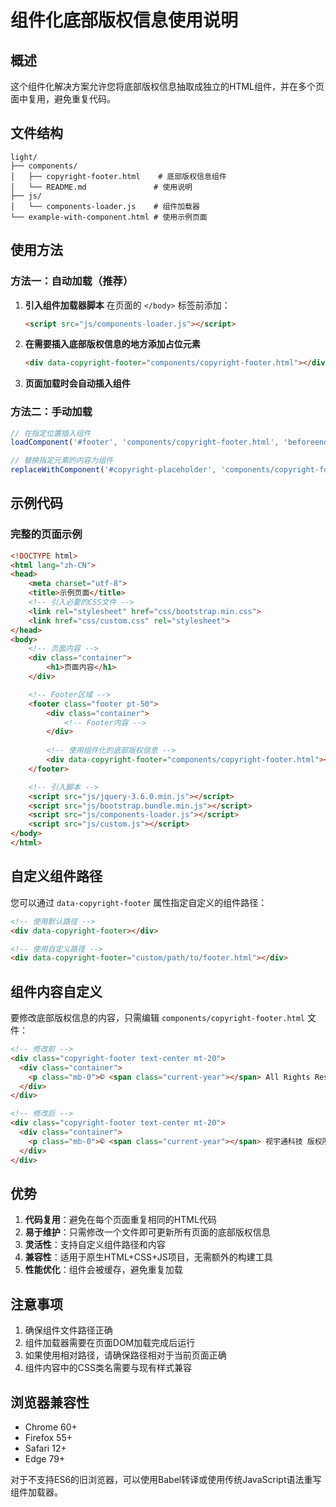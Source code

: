 # 组件化底部版权信息使用说明

## 概述

这个组件化解决方案允许您将底部版权信息抽取成独立的HTML组件，并在多个页面中复用，避免重复代码。

## 文件结构

```
light/
├── components/
│   ├── copyright-footer.html    # 底部版权信息组件
│   └── README.md               # 使用说明
├── js/
│   └── components-loader.js    # 组件加载器
└── example-with-component.html # 使用示例页面
```

## 使用方法

### 方法一：自动加载（推荐）

1. **引入组件加载器脚本**
   在页面的 `</body>` 标签前添加：
   ```html
   <script src="js/components-loader.js"></script>
   ```

2. **在需要插入底部版权信息的地方添加占位元素**
   ```html
   <div data-copyright-footer="components/copyright-footer.html"></div>
   ```

3. **页面加载时会自动插入组件**

### 方法二：手动加载

```javascript
// 在指定位置插入组件
loadComponent('#footer', 'components/copyright-footer.html', 'beforeend');

// 替换指定元素的内容为组件
replaceWithComponent('#copyright-placeholder', 'components/copyright-footer.html');
```

## 示例代码

### 完整的页面示例

```html
<!DOCTYPE html>
<html lang="zh-CN">
<head>
    <meta charset="utf-8">
    <title>示例页面</title>
    <!-- 引入必要的CSS文件 -->
    <link rel="stylesheet" href="css/bootstrap.min.css">
    <link href="css/custom.css" rel="stylesheet">
</head>
<body>
    <!-- 页面内容 -->
    <div class="container">
        <h1>页面内容</h1>
    </div>

    <!-- Footer区域 -->
    <footer class="footer pt-50">
        <div class="container">
            <!-- Footer内容 -->
        </div>
        
        <!-- 使用组件化的底部版权信息 -->
        <div data-copyright-footer="components/copyright-footer.html"></div>
    </footer>

    <!-- 引入脚本 -->
    <script src="js/jquery-3.6.0.min.js"></script>
    <script src="js/bootstrap.bundle.min.js"></script>
    <script src="js/components-loader.js"></script>
    <script src="js/custom.js"></script>
</body>
</html>
```

## 自定义组件路径

您可以通过 `data-copyright-footer` 属性指定自定义的组件路径：

```html
<!-- 使用默认路径 -->
<div data-copyright-footer></div>

<!-- 使用自定义路径 -->
<div data-copyright-footer="custom/path/to/footer.html"></div>
```

## 组件内容自定义

要修改底部版权信息的内容，只需编辑 `components/copyright-footer.html` 文件：

```html
<!-- 修改前 -->
<div class="copyright-footer text-center mt-20">
  <div class="container">
    <p class="mb-0">© <span class="current-year"></span> All Rights Reserved. <a target="_blank" href="https://www.mobanwang.com/" title="网站模板" class="text-white">网站模板</a></p>
  </div>
</div>

<!-- 修改后 -->
<div class="copyright-footer text-center mt-20">
  <div class="container">
    <p class="mb-0">© <span class="current-year"></span> 视宇通科技 版权所有</p>
  </div>
</div>
```

## 优势

1. **代码复用**：避免在每个页面重复相同的HTML代码
2. **易于维护**：只需修改一个文件即可更新所有页面的底部版权信息
3. **灵活性**：支持自定义组件路径和内容
4. **兼容性**：适用于原生HTML+CSS+JS项目，无需额外的构建工具
5. **性能优化**：组件会被缓存，避免重复加载

## 注意事项

1. 确保组件文件路径正确
2. 组件加载器需要在页面DOM加载完成后运行
3. 如果使用相对路径，请确保路径相对于当前页面正确
4. 组件内容中的CSS类名需要与现有样式兼容

## 浏览器兼容性

- Chrome 60+
- Firefox 55+
- Safari 12+
- Edge 79+

对于不支持ES6的旧浏览器，可以使用Babel转译或使用传统JavaScript语法重写组件加载器。
